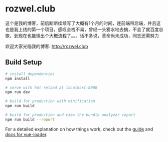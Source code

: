 # rozwel.club

这个是我的博客，前后断断续续写了大概有1个月的时间，连前端带后端，并且这也是我上线的第一个项目，感叹全栈不易，曾经一头雾水地去搞，不会了就百度谷歌，到现在也能理出个大概流程了。。。话不多说，革命尚未成功，同志还需努力


欢迎大家光临我的博客: http://rozwel.club


## Build Setup

``` bash
# install dependencies
npm install

# serve with hot reload at localhost:8080
npm run dev

# build for production with minification
npm run build

# build for production and view the bundle analyzer report
npm run build --report
```

For a detailed explanation on how things work, check out the [guide](http://vuejs-templates.github.io/webpack/) and [docs for vue-loader](http://vuejs.github.io/vue-loader).
